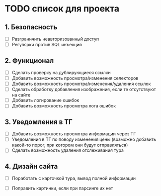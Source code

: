 # TODO список для проекта

## 1. Безопасность
- [ ] Разграничить неавторизованный доступ
- [ ] Регулярки против SQL инъекций

## 2. Функционал
- [ ] Сделать проверку на дублирующиеся ссылки
- [ ] Добавить возможность просмотра/изменения селекторов
- [ ] Добавить возможность просмотра/изменения/удаления ссылок
- [ ] Сделать обработку добавления изображения, если те отсутствуют на сайте
- [ ] Добавить логирование ошибок
- [ ] Добавить возможность просмотра лога ошибок

## 3. Уведомления в ТГ
- [ ] Добавить возможность просмотра информации через ТГ
- [ ] Уведомления в ТГ по поводу изменения цены (возможно добавить какой-то порог, при котором они будут отправляться)
- [ ] Сделать возможность удаления отслеживания тура

## 4. Дизайн сайта
- [ ] Поработать с карточкой тура, вывод полной информации
- [ ] Поправить картинки, если при парсинге их нет

